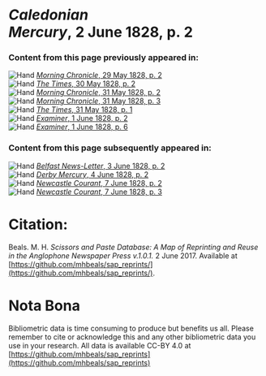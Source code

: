 # *Caledonian Mercury*, 2 June 1828, p. 2  
  
### Content from this page previously appeared in:  
![Hand](http://scissorsandpaste.net/wp-content/uploads/2017/06/smallhandpointer.png) [*Morning Chronicle*, 29 May 1828, p. 2](https://mhbeals.github.io/sap_html/Morning-Chronicle/Morning-Chronicle-29-May-1828-p-2)  
![Hand](http://scissorsandpaste.net/wp-content/uploads/2017/06/smallhandpointer.png) [*The Times*, 30 May 1828, p. 2](https://mhbeals.github.io/sap_html/The-Times/The-Times-30-May-1828-p-2)  
![Hand](http://scissorsandpaste.net/wp-content/uploads/2017/06/smallhandpointer.png) [*Morning Chronicle*, 31 May 1828, p. 2](https://mhbeals.github.io/sap_html/Morning-Chronicle/Morning-Chronicle-31-May-1828-p-2)  
![Hand](http://scissorsandpaste.net/wp-content/uploads/2017/06/smallhandpointer.png) [*Morning Chronicle*, 31 May 1828, p. 3](https://mhbeals.github.io/sap_html/Morning-Chronicle/Morning-Chronicle-31-May-1828-p-3)  
![Hand](http://scissorsandpaste.net/wp-content/uploads/2017/06/smallhandpointer.png) [*The Times*, 31 May 1828, p. 1](https://mhbeals.github.io/sap_html/The-Times/The-Times-31-May-1828-p-1)  
![Hand](http://scissorsandpaste.net/wp-content/uploads/2017/06/smallhandpointer.png) [*Examiner*, 1 June 1828, p. 2](https://mhbeals.github.io/sap_html/Examiner/Examiner-1-June-1828-p-2)  
![Hand](http://scissorsandpaste.net/wp-content/uploads/2017/06/smallhandpointer.png) [*Examiner*, 1 June 1828, p. 6](https://mhbeals.github.io/sap_html/Examiner/Examiner-1-June-1828-p-6)  
  
### Content from this page subsequently appeared in:  
![Hand](http://scissorsandpaste.net/wp-content/uploads/2017/06/smallhandpointer.png) [*Belfast News-Letter*, 3 June 1828, p. 2](https://mhbeals.github.io/sap_html/Belfast-News-Letter/Belfast-News-Letter-3-June-1828-p-2)  
![Hand](http://scissorsandpaste.net/wp-content/uploads/2017/06/smallhandpointer.png) [*Derby Mercury*, 4 June 1828, p. 2](https://mhbeals.github.io/sap_html/Derby-Mercury/Derby-Mercury-4-June-1828-p-2)  
![Hand](http://scissorsandpaste.net/wp-content/uploads/2017/06/smallhandpointer.png) [*Newcastle Courant*, 7 June 1828, p. 2](https://mhbeals.github.io/sap_html/Newcastle-Courant/Newcastle-Courant-7-June-1828-p-2)  
![Hand](http://scissorsandpaste.net/wp-content/uploads/2017/06/smallhandpointer.png) [*Newcastle Courant*, 7 June 1828, p. 3](https://mhbeals.github.io/sap_html/Newcastle-Courant/Newcastle-Courant-7-June-1828-p-3)  


# Citation: 

Beals. M. H. *Scissors and Paste Database: A Map of Reprinting and Reuse in the Anglophone Newspaper Press v.1.0.1.* 2 June 2017. Available at [https://github.com/mhbeals/sap_reprints/](https://github.com/mhbeals/sap_reprints/). 

# Nota Bona

Bibliometric data is time consuming to produce but benefits us all. Please remember to cite or acknowledge this and any other bibliometric data you use in your research. All data is available CC-BY 4.0 at [https://github.com/mhbeals/sap_reprints](https://github.com/mhbeals/sap_reprints)